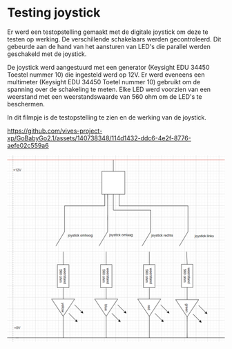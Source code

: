 # Testing joystick

Er werd een testopstelling gemaakt met de digitale joystick om deze te testen op werking. De verschillende schakelaars werden gecontroleerd. Dit gebeurde aan de hand van het aansturen van LED's die parallel werden geschakeld met de joystick.

De joystick werd aangestuurd met een generator (Keysight EDU 34450 Toestel nummer 10) die ingesteld werd op 12V. Er werd eveneens een multimeter (Keysight EDU 34450 Toetel nummer 10) gebruikt om de spanning over de schakeling te meten.
Elke LED werd voorzien van een weerstand met een weerstandswaarde van 560 ohm om de LED's te beschermen.

In dit filmpje is de testopstelling te zien en de werking van de joystick.

https://github.com/vives-project-xp/GoBabyGo2.1/assets/140738348/114d1432-ddc6-4e2f-8776-aefe02c559a6
<!--![filmpjetestopstellingjoystick](/Images/JoystickSchakeling.mp4 "testopstelling")!-->

  ![joysticktestopstelling](/Images/joysticktestopstellingschema.png "schema joystick testopstelling")
